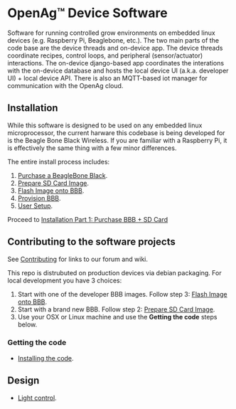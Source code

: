 # OpenAg™ Device Software
Software for running controlled grow environments on embedded linux devices (e.g. Raspberry Pi, Beaglebone, etc.). The two main parts of the code base are the device threads and on-device app. The device threads coordinate recipes, control loops, and peripheral (sensor/actuator) interactions. The on-device django-based app coordinates the interations with the on-device database and hosts the local device UI (a.k.a. developer UI) + local device API. There is also an MQTT-based iot manager for communication with the OpenAg cloud.

## Installation
While this software is designed to be used on any embedded linux microprocessor, the current harware this codebase is being developed for is the Beagle Bone Black Wireless. If you are familiar with a Raspberry Pi, it is effectively the same thing with a few minor differences.

The entire install process includes:
 1. [Purchase a BeagleBone Black](docs/purchase_bbb.md).
 2. [Prepare SD Card Image](docs/prepare_sd.md).
 3. [Flash Image onto BBB](docs/flash_bbb.md).
 4. [Provision BBB](docs/provision_bbb.md).
 5. [User Setup](docs/user_setup.md).

Proceed to [Installation Part 1: Purchase BBB + SD Card](docs/purchase_bbb.md)

## Contributing to the software projects
See [Contributing](docs/contributing.md) for links to our forum and wiki.

This repo is distrubuted on production devices via debian packaging. For local development you have 3 choices:
 1. Start with one of the developer BBB images.  Follow step 3: [Flash Image onto BBB](docs/flash_bbb.md).
 2. Start with a brand new BBB.  Follow step 2: [Prepare SD Card Image](docs/prepare_sd.md).
 3. Use your OSX or Linux machine and use the **Getting the code** steps below.


### Getting the code
 - [Installing the code](docs/install.md).

## Design
 - [Light control](docs/light/overview.md).


